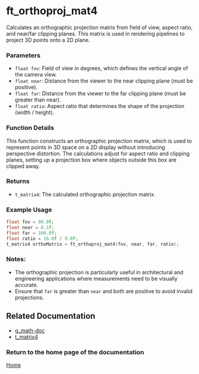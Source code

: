 # ft_orthoproj_mat4
Calculates an orthographic projection matrix from field of view, aspect ratio, and near/far clipping planes. This matrix is used in rendering pipelines to project 3D points onto a 2D plane.

### Parameters
- `float fov`: Field of view in degrees, which defines the vertical angle of the camera view.
- `float near`: Distance from the viewer to the near clipping plane (must be positive).
- `float far`: Distance from the viewer to the far clipping plane (must be greater than near).
- `float ratio`: Aspect ratio that determines the shape of the projection (width / height).

### Function Details
This function constructs an orthographic projection matrix, which is used to represent points in 3D space on a 2D display without introducing perspective distortion. The calculations adjust for aspect ratio and clipping planes, setting up a projection box where objects outside this box are clipped away.

### Returns
- `t_matrix4`: The calculated orthographic projection matrix.

### Example Usage
```c
float fov = 90.0f;
float near = 0.1f;
float far = 100.0f;
float ratio = 16.0f / 9.0f;
t_matrix4 orthoMatrix = ft_orthoproj_mat4(fov, near, far, ratio);
```

### Notes:
- The orthographic projection is particularly useful in architectural and engineering applications where measurements need to be visually accurate.
- Ensure that `far` is greater than `near` and both are positive to avoid invalid projections.

## Related Documentation
- [g_math-doc](./g_math-doc.md)
- [t_matrix4](../matrix/matrix4/t_matrix4.md)

### Return to the home page of the documentation
[Home](../home.md)
